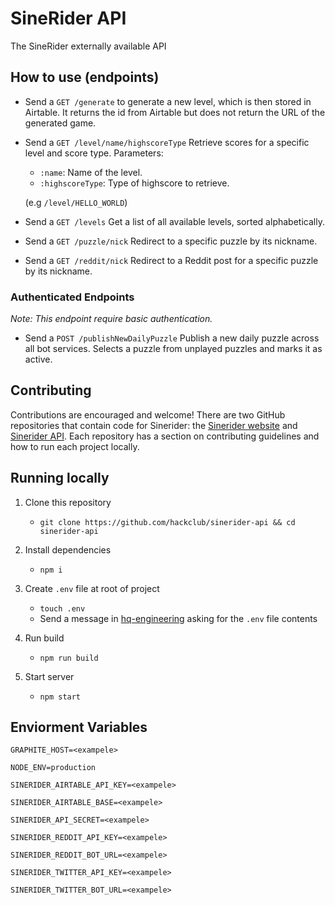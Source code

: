 # SineRider API

The SineRider externally available API

## How to use (endpoints)

- Send a `GET /generate` to generate a new level, which is then stored in Airtable. It returns the id from Airtable but does not return the URL of the generated game.

- Send a `GET /level/name/highscoreType` Retrieve scores for a specific level and score type. Parameters:
  - `:name`: Name of the level.
  - `:highscoreType`: Type of highscore to retrieve.

  (e.g `/level/HELLO_WORLD`)

- Send a `GET /levels` Get a list of all available levels, sorted alphabetically.

- Send a `GET /puzzle/nick` Redirect to a specific puzzle by its nickname.

- Send a `GET /reddit/nick` Redirect to a Reddit post for a specific puzzle by its nickname.

### Authenticated Endpoints

_Note: This endpoint require basic authentication._

- Send a `POST /publishNewDailyPuzzle` Publish a new daily puzzle across all bot services. Selects a puzzle from unplayed puzzles and marks it as active.

## Contributing

Contributions are encouraged and welcome! There are two GitHub repositories that contain code for Sinerider: the [Sinerider website](https://github.com/hackclub/sinerider) and [Sinerider API](https://github.com/hackclub/sinerider-api#contributing). Each repository has a section on contributing guidelines and how to run each project locally.


## Running locally

1. Clone this repository
   - `git clone https://github.com/hackclub/sinerider-api && cd sinerider-api`

1. Install dependencies
   - `npm i`
1. Create `.env` file at root of project
   - `touch .env`
   - Send a message in [hq-engineering](https://app.slack.com/client/T0266FRGM/C05SVRTCDGV) asking for the `.env` file contents

1. Run build
   - `npm run build`
1. Start server
   - `npm start`

  ## Enviorment Variables
  `GRAPHITE_HOST=<exampele>` 

  `NODE_ENV=production`

  `SINERIDER_AIRTABLE_API_KEY=<exampele>`

  `SINERIDER_AIRTABLE_BASE=<exampele>`

  `SINERIDER_API_SECRET=<exampele>`

  `SINERIDER_REDDIT_API_KEY=<exampele>`

  `SINERIDER_REDDIT_BOT_URL=<exampele>`

  `SINERIDER_TWITTER_API_KEY=<exampele>`

  `SINERIDER_TWITTER_BOT_URL=<exampele>`


